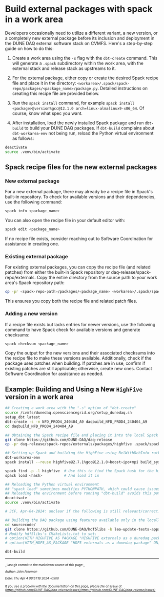 # Build external packages with spack in a work area
Developers occasionally need to utilize a different variant, a new version, or a completely new external package before its inclusion and deployment in the DUNE DAQ external software stack on CVMFS. Here's a step-by-step guide on how to do this:



1. Create a work area using the `-s` flag with the `dbt-create` command. This will generate a `.spack` subdirectory within the work area, with the external stack and release stack as upstreams to it.


2. For the external package, either copy or create the desired Spack recipe file and place it in the directory:
`<workarea>/.spack/spack-repo/packages/<package_name>/package.py`. Detailed instructions on creating this recipe file are provided below.


3. Run the `spack install` command, for example `spack install <package>@version%gcc@12.1.0 arch=linux-almalinux9-x86_64`. Of course, know what spec you want.


4. After installation, load the newly installed Spack package and run `dbt-build` to build your DUNE DAQ packages. If `dbt-build` complains about `dbt-workarea-env` not being run, reload the Python virtual environment as follows:
```bash
deactivate
source .venv/bin/activate
```

## Spack recipe files for the new external packages

### New external package

For a new external package, there may already be a recipe file in Spack's built-in repository. To check for available versions and their dependencies, use the following command:
```bash
spack info <package_name>
```
You can also open the recipe file in your default editor with:
```bash
spack edit <package_name>
```
If no recipe file exists, consider reaching out to Software Coordination for assistance in creating one.

### Existing external package

For existing external packages, you can copy the recipe file (and related patches) from either the built-in Spack repository or daq-release/spack-repo/externals. Copy the entire directory from the source path to your work area's Spack repository path:
```bash
cp -pr <spack-repo-path>/packages/<package_name> <workarea>/.spack/spack-repo/packages/<package_name>
```
This ensures you copy both the recipe file and related patch files.

### Adding a new version

If a recipe file exists but lacks entries for newer versions, use the following command to have Spack check for available versions and generate checksums:

```bash
spack checksum <package_name>
```

Copy the output for the new versions and their associated checksums into the recipe file to make these versions available. Additionally, check if the package uses patches when building. If patches are in use, confirm if existing patches are still applicable; otherwise, create new ones. Contact Software Coordination for assistance as needed.

## Example: Building and Using a New `HighFive` version in a work area

```bash
## Creating a work area with the "-s" option of "dot-create"
source /cvmfs/dunedaq.opensciencegrid.org/setup_dunedaq.sh
setup_dbt latest
dbt-create -s -n NFD_PROD4_240404_A9 daqbuild_NFD_PROD4_240404_A9
cd daqbuild_NFD_PROD4_240404_A9

## Obtaining the Spack recipe file and placing it into the local Spack repository
git clone https://github.com/DUNE-DAQ/daq-release
cp -pr daq-release/spack-repos/externals/packages/highfive .spack/spack-repo/packages/

## Setting up Spack and building the HighFive using RelWithDebInfo rather than the already-installed build_type=Release
dbt-workarea-env
spack install --reuse highfive@2.7.1%gcc@12.1.0~boost~ipo+mpi build_system=cmake build_type=RelWithDebInfo

spack find -p -l highfive  # Use this to find the Spack hash for the highfive you just built
spack load <hash>          # And load it in

## Reloading the Python virtual environment
## "spack load" sometimes modifies PYTHONPATH, which could cause issues with "dbt-build."
## Reloading the environment before running "dbt-build" avoids this potential issue.
deactivate
source .venv/bin/activate

# JCF, Apr-04-2024: unclear if the following is still relevant/correct...

## Building the DAQ package using features available only in the locally installed HighFive
cd sourcecode/
git clone https://github.com/DUNE-DAQ/hdf5libs -b leo-update-tests-apps
# Modify hdf5libs's CMakeLists.txt to set:
# option(WITH_HIGHFIVE_AS_PACKAGE "HIGHFIVE externals as a dunedaq package" ON)
# option(WITH_HDF5_AS_PACKAGE "HDF5 externals as a dunedaq package" ON)

dbt-build
```


-----

<font size="1">
_Last git commit to the markdown source of this page:_


_Author: John Freeman_

_Date: Thu Apr 4 08:51:18 2024 -0500_

_If you see a problem with the documentation on this page, please file an Issue at [https://github.com/DUNE-DAQ/daq-release/issues](https://github.com/DUNE-DAQ/daq-release/issues)_
</font>

